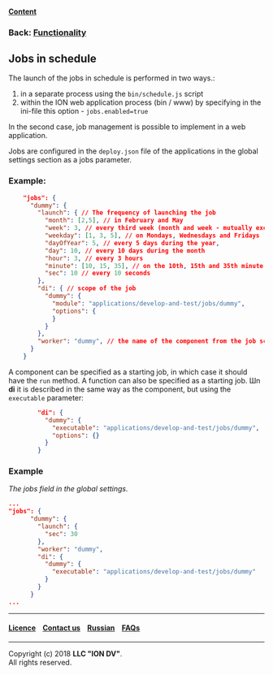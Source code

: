#### [Content](/docs/en/index.md)

### Back: [Functionality](/docs/en/2_system_description/functionality/functionality.md)

## Jobs in schedule

The launch of the jobs in schedule is performed in two ways.:

1. in a separate process using the `bin/schedule.js` script
2. within the ION web application process (bin / www) by specifying in the ini-file this option - `jobs.enabled=true`

In the second case, job management is possible to implement in a web application.

Jobs are configured in the `deploy.json` file of the applications in the global settings section as a jobs parameter.

### Example:

```json
    "jobs": {
      "dummy": {
        "launch": { // The frequency of launching the job
          "month": [2,5], // in February and May
          "week": 3, // every third week (month and week - mutually exclusive settings),
          "weekday": [1, 3, 5], // on Mondays, Wednesdays and Fridays
          "dayOfYear": 5, // every 5 days during the year,
          "day": 10, // every 10 days during the month
          "hour": 3, // every 3 hours
          "minute": [10, 15, 35], // on the 10th, 15th and 35th minute
          "sec": 10 // every 10 seconds
        },
        "di": { // scope of the job
          "dummy": {
            "module": "applications/develop-and-test/jobs/dummy",
            "options": {
            }
          }
        },
        "worker": "dummy", // the name of the component from the job scope that will be executed
      }
    }
```

A component can be specified as a starting job, in which case it should have the `run` method. A function can also be specified as a starting job. Шn **di** it is described in the same way as the component, but using the `executable` parameter:

```json
        "di": {
          "dummy": {
            "executable": "applications/develop-and-test/jobs/dummy",
            "options": {}
          }
        }
```

### Example
*The jobs field in the global settings.*

```json
...
"jobs": {
      "dummy": {
        "launch": {
          "sec": 30
        },
        "worker": "dummy",
        "di": {
          "dummy": {
            "executable": "applications/develop-and-test/jobs/dummy"
          }
        }
      }
...
```

--------------------------------------------------------------------------  


 #### [Licence](/LICENCE.md) &ensp;  [Contact us](https://iondv.com) &ensp;  [Russian](/docs/ru/2_system_description/functionality/schedule.md)   &ensp; [FAQs](/faqs.md)   <div><img src="https://mc.iondv.com/watch/local/docs/framework" style="position:absolute; left:-9999px;" height=1 width=1 alt="iondv metrics"></div>       



--------------------------------------------------------------------------  

Copyright (c) 2018 **LLC "ION DV"**.  
All rights reserved. 